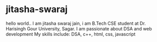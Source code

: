 # jitasha-swaraj

hello world..
I am jitasha swaraj jain, i am B.Tech CSE student at Dr. Harisingh Gour University, Sagar.
I am passionate about DSA and web development
My skills include: DSA, c++, html, css, javascript

